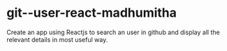 # git--user-react-madhumitha
Create an app using Reactjs to search an user in github and display all the relevant details in most useful way.
